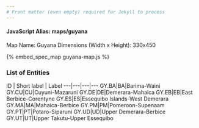```yaml
---
# Front matter (even empty) required for Jekyll to process
---
```


#### JavaScript Alias: maps/guyana

Map Name: Guyana
Dimensions (Width x Height): 330x450



{% embed_spec_map guyana-map.js %}

### List of Entities

ID | Short label | Label
---|---|---|---
GY.BA|BA|Barima-Waini
GY.CU|CU|Cuyuni-Mazaruni
GY.DE|DE|Demerara-Mahaica
GY.EB|EB|East Berbice-Corentyne
GY.ES|ES|Essequibo Islands-West Demerara
GY.MA|MA|Mahaica-Berbice
GY.PM|PM|Pomeroon-Supenaam
GY.PT|PT|Potaro-Siparuni
GY.UD|UD|Upper Demerara-Berbice
GY.UT|UT|Upper Takutu-Upper Essequibo

